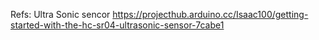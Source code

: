 Refs:
Ultra Sonic sencor
https://projecthub.arduino.cc/Isaac100/getting-started-with-the-hc-sr04-ultrasonic-sensor-7cabe1
